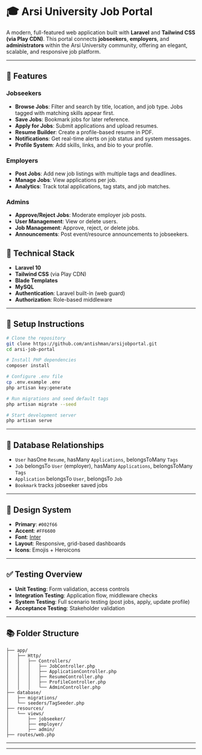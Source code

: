 # 🎓 Arsi University Job Portal

A modern, full-featured web application built with **Laravel** and **Tailwind CSS (via Play CDN)**. This portal connects **jobseekers**, **employers**, and **administrators** within the Arsi University community, offering an elegant, scalable, and responsive job platform.

---

## 🚀 Features

### Jobseekers
- **Browse Jobs**: Filter and search by title, location, and job type. Jobs tagged with matching skills appear first.
- **Save Jobs**: Bookmark jobs for later reference.
- **Apply for Jobs**: Submit applications and upload resumes.
- **Resume Builder**: Create a profile-based resume in PDF.
- **Notifications**: Get real-time alerts on job status and system messages.
- **Profile System**: Add skills, links, and bio to your profile.

### Employers
- **Post Jobs**: Add new job listings with multiple tags and deadlines.
- **Manage Jobs**: View applications per job.
- **Analytics**: Track total applications, tag stats, and job matches.

### Admins
- **Approve/Reject Jobs**: Moderate employer job posts.
- **User Management**: View or delete users.
- **Job Management**: Approve, reject, or delete jobs.
- **Announcements**: Post event/resource announcements to jobseekers.

## 🧱 Technical Stack

- **Laravel 10**
- **Tailwind CSS** (via Play CDN)
- **Blade Templates**
- **MySQL**
- **Authentication**: Laravel built-in (web guard)
- **Authorization**: Role-based middleware

---
## 🧰 Setup Instructions

```bash
# Clone the repository
git clone https://github.com/antishman/arsijobportal.git
cd arsi-job-portal

# Install PHP dependencies
composer install

# Configure .env file
cp .env.example .env
php artisan key:generate

# Run migrations and seed default tags
php artisan migrate --seed

# Start development server
php artisan serve
```

---


## 🧾 Database Relationships

- `User` hasOne `Resume`, hasMany `Applications`, belongsToMany `Tags`
- `Job` belongsTo `User` (employer), hasMany `Applications`, belongsToMany `Tags`
- `Application` belongsTo `User`, belongsTo `Job`
- `Bookmark` tracks jobseeker saved jobs

---

## 🎨 Design System

- **Primary**: `#002f66`
- **Accent**: `#FF6600`
- **Font**: [Inter](https://fonts.google.com/specimen/Inter)
- **Layout**: Responsive, grid-based dashboards
- **Icons**: Emojis + Heroicons

---

## ✅ Testing Overview

- **Unit Testing**: Form validation, access controls
- **Integration Testing**: Application flow, middleware checks
- **System Testing**: Full scenario testing (post jobs, apply, update profile)
- **Acceptance Testing**: Stakeholder validation

---

## 📚 Folder Structure

```
├── app/
│   ├── Http/
│   │   ├── Controllers/
│   │   │   ├── JobController.php
│   │   │   ├── ApplicationController.php
│   │   │   ├── ResumeController.php
│   │   │   ├── ProfileController.php
│   │   │   └── AdminController.php
├── database/
│   ├── migrations/
│   └── seeders/TagSeeder.php
├── resources/
│   └── views/
│       ├── jobseeker/
│       ├── employer/
│       ├── admin/
├── routes/web.php
```

---
---
